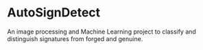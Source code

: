 # AutoSignDetect
An image processing and Machine Learning project to classify and distinguish signatures from forged and genuine.
